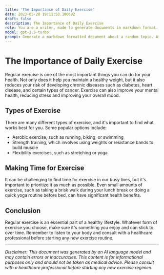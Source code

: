 ```yaml
---
title: 'The Importance of Daily Exercise'
date: 2023-05-28 19:11:53.106692
draft: false
description: The Importance of Daily Exercise
role: You are a writer, made to generate documents in markdown format. It is very important that all of the documents you generate are in valid markdown format.
model: gpt-3.5-turbo
prompt: Generate a markdown formatted document about a random topic. At the bottom, include a disclaimer explaining that the document was generated by you. The first line of the document should be the title. Make sure that the entire document is in proper markdown format, using a mix of various tags to make the document visually appealing.
---
```


# The Importance of Daily Exercise

Regular exercise is one of the most important things you can do for your health. Not only does it help you maintain a healthy weight, but it also reduces your risk of developing chronic diseases such as diabetes, heart disease, and certain types of cancer. Exercise can also improve your mental health, reducing stress and improving your overall mood.

## Types of Exercise

There are many different types of exercise, and it's important to find what works best for you. Some popular options include:

- Aerobic exercise, such as running, biking, or swimming
- Strength training, which involves using weights or resistance bands to build muscle
- Flexibility exercises, such as stretching or yoga

## Making Time for Exercise

It can be challenging to find time for exercise in our busy lives, but it's important to prioritize it as much as possible. Even small amounts of exercise, such as taking a brisk walk during your lunch break or doing a quick yoga routine before bed, can have significant health benefits.

## Conclusion

Regular exercise is an essential part of a healthy lifestyle. Whatever form of exercise you choose, make sure it's something you enjoy and can stick to over time. Remember to listen to your body and consult with a healthcare professional before starting any new exercise routine.

---

*Disclaimer: This document was generated by an AI language model and may contain errors or inaccuracies. This content is for informational purposes only and should not be taken as medical advice. Please consult with a healthcare professional before starting any new exercise regimen.*